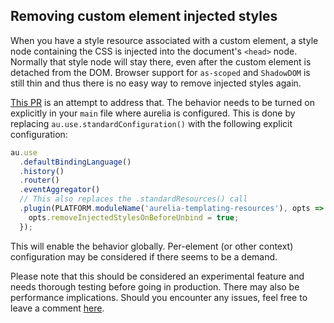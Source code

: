 ## Removing custom element injected styles

When you have a style resource associated with a custom element, a style node containing the CSS is injected into the document's `<head>` node. Normally that style node will stay there, even after the custom element is detached from the DOM. Browser support for `as-scoped` and `ShadowDOM` is still thin and thus there is no easy way to remove injected styles again.

[This PR](https://github.com/aurelia/templating-resources/pull/344) is an attempt to address that. The behavior needs to be turned on explicitly in your `main` file where aurelia is configured. This is done by replacing  `au.use.standardConfiguration()` with the following explicit configuration:

```ts
au.use
  .defaultBindingLanguage()
  .history()
  .router()
  .eventAggregator()
  // This also replaces the .standardResources() call
  .plugin(PLATFORM.moduleName('aurelia-templating-resources'), opts => {
    opts.removeInjectedStylesOnBeforeUnbind = true;
  });
```

This will enable the behavior globally. Per-element (or other context) configuration may be considered if there seems to be a demand.

Please note that this should be considered an experimental feature and needs thorough testing before going in production. There may also be performance implications. Should you encounter any issues, feel free to leave a comment [here](https://github.com/aurelia/templating-resources/pull/344).
